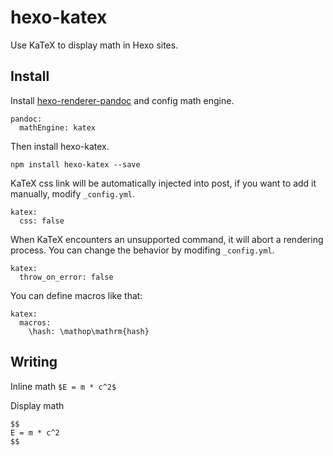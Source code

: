 # hexo-katex

Use KaTeX to display math in Hexo sites.

## Install 

Install [hexo-renderer-pandoc](https://github.com/wzpan/hexo-renderer-pandoc) and config math engine.

```
pandoc:
  mathEngine: katex
```

Then install hexo-katex.

```
npm install hexo-katex --save
```

KaTeX css link will be automatically injected into post, if you want to add it manually, modify `_config.yml`.

```
katex:
  css: false
```

When KaTeX encounters an unsupported command, it will abort a rendering process. You can change the behavior by modifing `_config.yml`.

```
katex:
  throw_on_error: false
```

You can define macros like that:

```
katex:
  macros:
    \hash: \mathop\mathrm{hash}
```


## Writing

Inline math `$E = m * c^2$`

Display math

```
$$
E = m * c^2
$$
```
